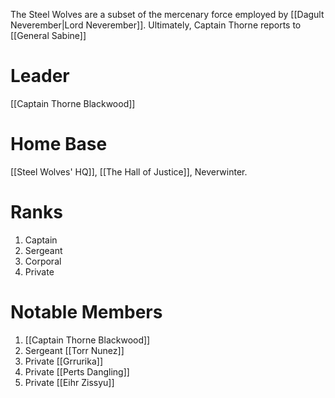 The Steel Wolves are a subset of the mercenary force employed by [[Dagult Neverember|Lord Neverember]]. Ultimately, Captain Thorne reports to [[General Sabine]]
# Leader
[[Captain Thorne Blackwood]]
# Home Base
[[Steel Wolves' HQ]], [[The Hall of Justice]], Neverwinter.
# Ranks
1. Captain
2. Sergeant
3. Corporal
4. Private

# Notable Members
1. [[Captain Thorne Blackwood]]
2. Sergeant [[Torr Nunez]]
3. Private [[Grrurika]]
4. Private [[Perts Dangling]]
5. Private [[Eihr Zissyu]]